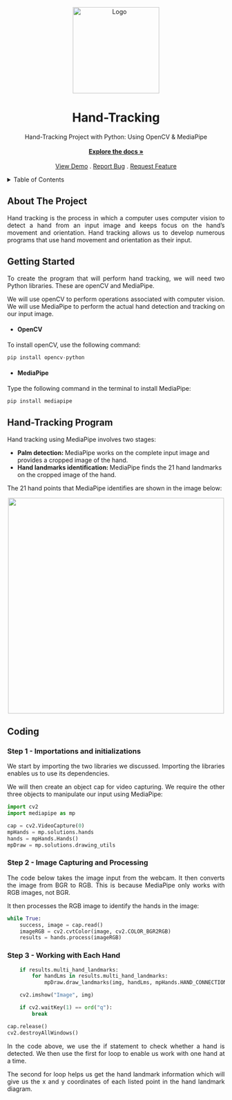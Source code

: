 <!-- PROJECT LOGO -->
<div align="center">

  <img src=https://user-images.githubusercontent.com/54024838/183256056-79fb0350-400e-4f54-b96f-df6587719304.png alt="Logo" width="200">

  <h1 align="center">Hand-Tracking</h1>

  <p align="center">
    Hand-Tracking Project with Python: Using OpenCV &amp; MediaPipe
    <br />
    <br />
    <a href="#"><strong>Explore the docs »</strong></a>
    <br />
    <br />
    <a href="#">View Demo</a>
    .
    <a href="#">Report Bug</a>
    .
    <a href="#">Request Feature</a>
  </p>
</div>

<!-- TABLE OF CONTENTS -->
<details>
  <summary>Table of Contents</summary>
  <ol>
    <li>
      <a href="#about-the-project">About The Project</a>
    </li>
    <li>
      <a href="#getting-started">Getting Started</a>
    </li>
    <li>
      <a href="#coding">Coding</a>
      <ul>
        <li><a href="#Step-1-Importations-and-initializations"> Step 1 - Importations and initializations</a></li>
      </ul>
      <ul>
        <li><a href="#step2"> Step 2 - Image Capturing and Processing  </a></li>
      </ul>
      <ul>
        <li><a href="#step3"> Step 3 - Working with Each Hand</a></li>
      </ul>
    </li>
  </ol>
</details>


<!-- ABOUT THE PROJECT -->
## About The Project

<div align = "justify">
  
  Hand tracking is the process in which a computer uses computer vision to detect a hand from an input   image and keeps focus on the hand’s movement and orientation. Hand tracking allows us to develop numerous programs that use hand movement and orientation as their input.
  
</div>



## Getting Started

<div align = "justify">

To create the program that will perform hand tracking, we will need two Python libraries. These are openCV and MediaPipe.

We will use openCV to perform operations associated with computer vision. We will use MediaPipe to perform the actual hand detection and tracking on our input image. 
  
</div>

- #### OpenCV
To install openCV, use the following command:
```python
pip install opencv-python
```

- #### MediaPipe
Type the following command in the terminal to install MediaPipe:
```python
pip install mediapipe
```

## Hand-Tracking Program

Hand tracking using MediaPipe involves two stages:

- <b> Palm detection: </b> MediaPipe works on the complete input image and provides a cropped image of the hand.
- <b> Hand landmarks identification: </b> MediaPipe finds the 21 hand landmarks on the cropped image of the hand.

The 21 hand points that MediaPipe identifies are shown in the image below:

<div align = "center"> 
  <img src = "https://user-images.githubusercontent.com/54024838/183256800-32f786e0-1b57-4ff1-b9b2-f9bd86ba9774.png" width = "500">
</div>

## Coding
### Step 1 - Importations and initializations

<div align = "justify">

We start by importing the two libraries we discussed. Importing the libraries enables us to use its dependencies.

We will then create an object cap for video capturing. We require the other three objects to manipulate our input using MediaPipe:
  
</div>

```python
import cv2
import mediapipe as mp

cap = cv2.VideoCapture(0)
mpHands = mp.solutions.hands
hands = mpHands.Hands()
mpDraw = mp.solutions.drawing_utils
```

### Step 2 - Image Capturing and Processing 

<div align = "justify">

The code below takes the image input from the webcam. It then converts the image from BGR to RGB. This is because MediaPipe only works with RGB images, not BGR.

It then processes the RGB image to identify the hands in the image:
  
</div>

```python
while True:
    success, image = cap.read()
    imageRGB = cv2.cvtColor(image, cv2.COLOR_BGR2RGB)
    results = hands.process(imageRGB)
```

### Step 3 - Working with Each Hand

```python
    if results.multi_hand_landmarks:
        for handLms in results.multi_hand_landmarks:
            mpDraw.draw_landmarks(img, handLms, mpHands.HAND_CONNECTIONS)

    cv2.imshow("Image", img)

    if cv2.waitKey(1) == ord("q"):
        break

cap.release()
cv2.destroyAllWindows()
```

<div align = "justify">

In the code above, we use the if statement to check whether a hand is detected. We then use the first for loop to enable us work with one hand at a time.

The second for loop helps us get the hand landmark information which will give us the x and y coordinates of each listed point in the hand landmark diagram.
  
</div>



